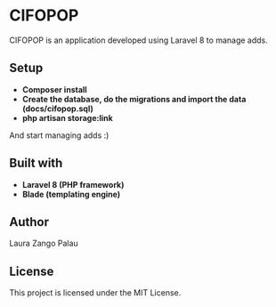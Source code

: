 
# CIFOPOP

CIFOPOP is an application developed using Laravel 8 to manage adds.

## Setup


- **Composer install**
- **Create the database, do the migrations and import the data (docs/cifopop.sql)**
- **php artisan storage:link**

And start managing adds :)

## Built with

- **Laravel 8 (PHP framework)**
- **Blade (templating engine)**

## Author

Laura Zango Palau

## License

This project is licensed under the MIT License.
